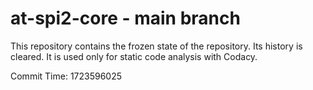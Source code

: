 # at-spi2-core - main branch

This repository contains the frozen state of the repository.
Its history is cleared. It is used only for static code
analysis with Codacy.

Commit Time: 1723596025